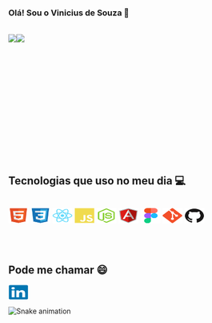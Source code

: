 ### Olá! Sou o Vinicius de Souza 👋 

  <br/>
 


<div style='display: flex' align='center'>
<img height="180em" src="https://github-readme-stats.vercel.app/api?username=Viniciusixx&show_icons=true&theme=tokyonight&include_all_commits=true&count_private=true"/>
<img height="180em" src="https://github-readme-stats.vercel.app/api/top-langs/?username=Viniciusixx&layout=compact&langs_count=7&theme=tokyonight"/>
</div>

 <br/>
 <br/>
 <br/>
 <br/>
 
## Tecnologias que uso no meu dia 💻

<div style='display: inline_block'><br/>
<img align='center' alt='html5' height="30" width="40" src='https://raw.githubusercontent.com/devicons/devicon/1119b9f84c0290e0f0b38982099a2bd027a48bf1/icons/html5/html5-original.svg'/>
<img align='center' alt='css3' height="30" width="40" src='https://raw.githubusercontent.com/devicons/devicon/1119b9f84c0290e0f0b38982099a2bd027a48bf1/icons/css3/css3-original.svg'/>
  <img align='center' alt='react' height="30" width="40" src='https://raw.githubusercontent.com/devicons/devicon/1119b9f84c0290e0f0b38982099a2bd027a48bf1/icons/react/react-original.svg'/>
<img align='center' alt='javascript' height="30" width="40" src='https://raw.githubusercontent.com/devicons/devicon/1119b9f84c0290e0f0b38982099a2bd027a48bf1/icons/javascript/javascript-plain.svg'/>
<img align='center' alt='nodejs' height="30" width="40" src='https://raw.githubusercontent.com/devicons/devicon/1119b9f84c0290e0f0b38982099a2bd027a48bf1/icons/nodejs/nodejs-original.svg'/>
<img align='center' alt='angularjs' height="30" width="40" src='https://raw.githubusercontent.com/devicons/devicon/1119b9f84c0290e0f0b38982099a2bd027a48bf1/icons/angularjs/angularjs-original.svg'/>
<img align='center' alt='figma' height="30" width="40" src='https://raw.githubusercontent.com/devicons/devicon/1119b9f84c0290e0f0b38982099a2bd027a48bf1/icons/figma/figma-original.svg'/>
  <img align='center' alt='git' height="30" width="40" src='https://raw.githubusercontent.com/devicons/devicon/1119b9f84c0290e0f0b38982099a2bd027a48bf1/icons/git/git-original.svg'/>
  <img align='center' alt='github' height="30" width="40" src='https://raw.githubusercontent.com/devicons/devicon/1119b9f84c0290e0f0b38982099a2bd027a48bf1/icons/github/github-original.svg'/>
   <br/>
  <br/>
 <br/>
 <br/>
  
## Pode me chamar 😄
  
<a  href='https://www.linkedin.com/in/viniciusalves254/'><img align='center' alt='linkedin' height="30" width="40" src='https://raw.githubusercontent.com/devicons/devicon/1119b9f84c0290e0f0b38982099a2bd027a48bf1/icons/linkedin/linkedin-original.svg'/></a>
  
![Snake animation](https://github.com/Viniciusixx/Viniciusixx/blob/output/github-contribution-grid-snake.svg)
  
</div>

